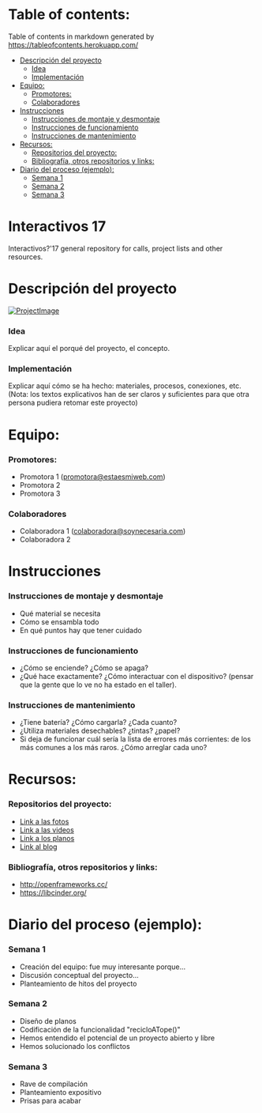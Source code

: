# Table of contents:
Table of contents in markdown generated by https://tableofcontents.herokuapp.com/

- [Descripción del proyecto](#descripción-del-proyecto)
     - [Idea](#idea)
     - [Implementación](#implementación)
- [Equipo:](#equipo:)
     - [Promotores:](#promotores:)
     - [Colaboradores](#colaboradores)
- [Instrucciones](#instrucciones)
     - [Instrucciones de montaje y desmontaje](#instrucciones-de-montaje-y-desmontaje)
     - [Instrucciones de funcionamiento](#instrucciones-de-funcionamiento)
     - [Instrucciones de mantenimiento](#instrucciones-de-mantenimiento)
- [Recursos:](#recursos:)
     - [Repositorios del proyecto:](#repositorios-del-proyecto:)
     - [Bibliografía, otros repositorios y links:](#bibliografía,-otros-repositorios-y-links:)
- [Diario del proceso (ejemplo):](#diario-del-proceso-(ejemplo):)
     - [Semana 1](#semana-1)
     - [Semana 2](#semana-2)
     - [Semana 3](#semana-3)

# Interactivos 17
Interactivos?'17 general repository for calls, project lists and other resources.  

# Descripción del proyecto
[![ProjectImage](http://medialab-prado.es/mmedia/19/19846/500_0.jpg)](http://projectWeb.com/)
### Idea
Explicar aquí el porqué del proyecto, el concepto. 
### Implementación
Explicar aquí cómo se ha hecho: materiales, procesos, conexiones, etc. 
(Nota: los textos explicativos han de ser claros y suficientes para que otra persona pudiera retomar este proyecto)

# Equipo: 
### Promotores: 
+ Promotora 1 (promotora@estaesmiweb.com)
+ Promotora 2
+ Promotora 3
### Colaboradores
+ Colaboradora 1 (colaboradora@soynecesaria.com)
+ Colaboradora 2 


# Instrucciones
### Instrucciones de montaje y desmontaje
+ Qué material se necesita
+ Cómo se ensambla todo
+ En qué puntos hay que tener cuidado
### Instrucciones de funcionamiento
+ ¿Cómo se enciende? ¿Cómo se apaga?
+ ¿Qué hace exactamente? ¿Cómo interactuar con el dispositivo? (pensar que la gente que lo ve no ha estado en el taller). 
### Instrucciones de mantenimiento
+ ¿Tiene batería? ¿Cómo cargarla? ¿Cada cuanto?
+ ¿Utiliza materiales desechables? ¿tintas? ¿papel?
+ Si deja de funcionar cuál sería la lista de errores más corrientes: de los más comunes a los más raros. ¿Cómo arreglar cada uno?


# Recursos: 
### Repositorios del proyecto:
+ [Link a las fotos](http://www.flickrPorEjemplo.com)
+ [Link a las videos](http://www.lasalsaeslomas.com)
+ [Link a los planos](http://www.atopedecarto.com)
+ [Link al blog](http://www.mibloglopeta.com)
### Bibliografía, otros repositorios y links: 
+ http://openframeworks.cc/
+ https://libcinder.org/


# Diario del proceso (ejemplo): 
### Semana 1
+ Creación del equipo: fue muy interesante porque...
+ Discusión conceptual del proyecto...
+ Planteamiento de hitos del proyecto
### Semana 2
+ Diseño de planos
+ Codificación de la funcionalidad "recicloATope()"
+ Hemos entendido el potencial de un proyecto abierto y libre
+ Hemos solucionado los conflictos
### Semana 3
+ Rave de compilación
+ Planteamiento expositivo
+ Prisas para acabar

